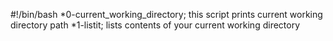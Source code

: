 #!/bin/bash
  *0-current_working_directory; this script prints current working directory path
  *1-listit; lists contents of your current working directory
